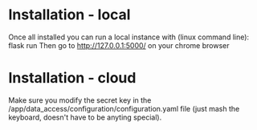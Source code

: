 # Installation - local

Once all installed you can run a local instance with (linux command line): flask run
Then go to http://127.0.0.1:5000/ on your chrome browser

# Installation - cloud

Make sure you modify the secret key in the /app/data_access/configuration/configuration.yaml file (just mash the keyboard, doesn't have to be anyting special).

